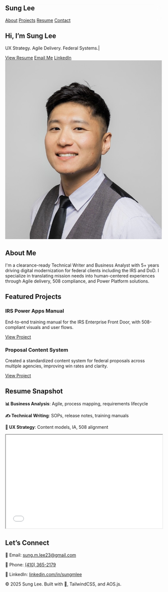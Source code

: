 <!DOCTYPE html>
<html lang="en">
<head>
  <meta charset="UTF-8" />
  <meta name="viewport" content="width=device-width, initial-scale=1.0" />
  <title>Sung Lee | UX Content Strategist & Federal Systems Analyst</title>
  <meta name="description" content="Sung Lee - Business Analyst and Technical Writer for Federal UX transformation programs (IRS, DoD). Explore resume, projects, and contact details.">
  <meta property="og:title" content="Sung Lee | UX Content Strategist" />
  <meta property="og:description" content="Digital strategy meets federal IT. Explore Sung’s portfolio and federal work experience." />
  <meta property="og:image" content="https://sunglee23.github.io/og-image.jpg" />
  <link href="https://cdn.jsdelivr.net/npm/tailwindcss@2.2.19/dist/tailwind.min.css" rel="stylesheet">
  <link href="https://unpkg.com/aos@2.3.1/dist/aos.css" rel="stylesheet">
  <script src="https://unpkg.com/aos@2.3.1/dist/aos.js"></script>
  <script src="https://cdn.jsdelivr.net/npm/alpinejs" defer></script>
  <style>
    html {
      scroll-behavior: smooth;
    }
    .glass {
      background: rgba(255, 255, 255, 0.08);
      backdrop-filter: blur(10px);
    }
    .typing::after {
      content: "|";
      animation: blink 1s step-end infinite;
    }
    @keyframes blink {
      50% { opacity: 0; }
    }
  </style>
</head>
<body class="bg-gray-900 text-white font-sans" onload="AOS.init();">

  <!-- Navbar -->
  <nav class="fixed w-full z-30 glass shadow-lg">
    <div class="max-w-7xl mx-auto px-4 py-4 flex justify-between items-center">
      <h1 class="text-2xl font-bold">Sung Lee</h1>
      <div class="space-x-4">
        <a href="#about" class="hover:text-blue-400">About</a>
        <a href="#projects" class="hover:text-blue-400">Projects</a>
        <a href="#resume" class="hover:text-blue-400">Resume</a>
        <a href="#contact" class="hover:text-blue-400">Contact</a>
      </div>
    </div>
  </nav>

  <!-- Hero Section -->
  <section class="h-screen flex items-center justify-center text-center bg-gradient-to-br from-gray-800 to-black pt-24">
    <div>
      <h2 class="text-4xl sm:text-6xl font-extrabold">
        Hi, I’m <span class="text-blue-400">Sung Lee</span>
      </h2>
      <p class="text-xl text-gray-300 mt-4 typing">UX Strategy. Agile Delivery. Federal Systems.</p>
      <div class="mt-6 space-x-4">
        <a href="/Sung_Lee_Resume_5_Tech_Writer_New_2025.pdf" target="_blank" class="bg-blue-500 px-5 py-2 rounded-lg font-semibold hover:bg-blue-600">View Resume</a>
        <a href="mailto:sung.m.lee23@gmail.com" class="bg-gray-700 px-5 py-2 rounded-lg font-semibold hover:bg-gray-600">Email Me</a>
        <a href="https://www.linkedin.com/in/sungmlee" target="_blank" class="bg-white text-black px-5 py-2 rounded-lg font-semibold hover:bg-gray-300">LinkedIn</a>
      </div>
    </div>
  </section>

<img src="Profile1.jpg" alt="Sung Lee" class="rounded-full w-40 h-40 mx-auto shadow-xl mb-6"/>

  <!-- About Section -->
  <section id="about" class="py-20 px-8 max-w-4xl mx-auto" data-aos="fade-up">
    <h2 class="text-3xl font-bold text-blue-400 mb-4">About Me</h2>
    <p class="text-lg text-gray-300 leading-relaxed">
      I'm a clearance-ready Technical Writer and Business Analyst with 5+ years driving digital modernization for federal clients including the IRS and DoD. I specialize in translating mission needs into human-centered experiences through Agile delivery, 508 compliance, and Power Platform solutions.
    </p>
  </section>

  <!-- Projects Section -->
  <section id="projects" class="py-20 px-8 bg-gray-800" data-aos="fade-up">
    <h2 class="text-3xl font-bold text-blue-400 mb-10 text-center">Featured Projects</h2>
    <div class="grid md:grid-cols-2 gap-8">
      <div class="bg-gray-700 p-6 rounded-2xl shadow-xl transform hover:scale-105 transition-all">
        <h3 class="text-xl font-semibold mb-2">IRS Power Apps Manual</h3>
        <p class="text-gray-300 mb-4">End-to-end training manual for the IRS Enterprise Front Door, with 508-compliant visuals and user flows.</p>
        <a href="#" class="text-blue-300 underline">View Project</a>
      </div>
      <div class="bg-gray-700 p-6 rounded-2xl shadow-xl transform hover:scale-105 transition-all">
        <h3 class="text-xl font-semibold mb-2">Proposal Content System</h3>
        <p class="text-gray-300 mb-4">Created a standardized content system for federal proposals across multiple agencies, improving win rates and clarity.</p>
        <a href="#" class="text-blue-300 underline">View Project</a>
      </div>
    </div>
  </section>

  <!-- Resume Section -->
  <section id="resume" class="py-20 px-8 max-w-5xl mx-auto" data-aos="fade-up">
    <h2 class="text-3xl font-bold text-blue-400 mb-6">Resume Snapshot</h2>
    <div class="grid sm:grid-cols-2 gap-6 text-gray-300">
      <div>
        <p><strong>📊 Business Analysis</strong>: Agile, process mapping, requirements lifecycle</p>
        <p><strong>✍️ Technical Writing</strong>: SOPs, release notes, training manuals</p>
        <p><strong>🧭 UX Strategy</strong>: Content models, IA, 508 alignment</p>
      </div>
      <div>
        <iframe src="Sung_Lee_Resume_5_Tech_Writer_New_2025.pdf" width="100%" height="300px" class="rounded-xl shadow-lg"></iframe>
      </div>
    </div>
  </section>

  <!-- Contact Section -->
  <section id="contact" class="py-20 px-8 bg-gray-800" data-aos="fade-up">
    <h2 class="text-3xl font-bold text-blue-400 mb-6">Let’s Connect</h2>
    <p class="text-gray-300 mb-2">📧 Email: <a href="mailto:sung.m.lee23@gmail.com" class="underline">sung.m.lee23@gmail.com</a></p>
    <p class="text-gray-300 mb-2">📱 Phone: <a href="tel:+14103652179" class="underline">(410) 365-2179</a></p>
    <p class="text-gray-300">🔗 LinkedIn: <a href="https://www.linkedin.com/in/sungmlee" target="_blank" class="underline">linkedin.com/in/sungmlee</a></p>
  </section>

  <!-- Footer -->
  <footer class="text-center text-gray-500 py-6 text-sm">
    © 2025 Sung Lee. Built with 💙, TailwindCSS, and AOS.js.
  </footer>

  <script>
    AOS.init();
  </script>
</body>
</html>
